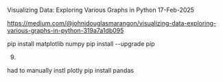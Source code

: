Visualizing Data: Exploring Various Graphs in Python
17-Feb-2025

https://medium.com/@johnidouglasmarangon/visualizing-data-exploring-various-graphs-in-python-319a7a1db095

pip install matplotlib numpy
pip install --upgrade pip


09.
had to manually instl plotly
pip install pandas